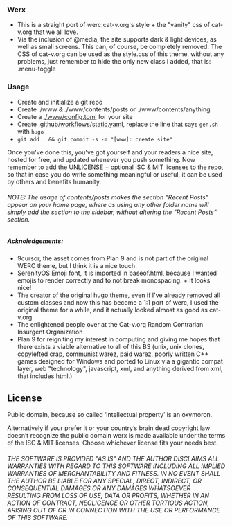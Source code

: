 ### Werx

 - This is a straight port of werc.cat-v.org's style + the "vanity" css of cat-v.org that we all love.
 - Via the inclusion of @media, the site supports dark & light devices, as well as small screens. This can, of course, be completely removed. The CSS of cat-v.org can be used as the style.css of this theme, without any problems, just remember to hide the only new class I added, that is: .menu-toggle

### Usage
 - Create and initialize a git repo
 - Create ./www & ./www/contents/posts or ./www/contents/anything 
 - Create a [./www/config.toml](https://raw.githubusercontent.com/xplshn/alicelinux/refs/heads/master/www/config.toml) for your site
 - Create [.github/workflows/static.yaml](https://raw.githubusercontent.com/xplshn/alicelinux/refs/heads/master/.github/workflows/static.yaml), replace the line that says `gen.sh` with `hugo`
 - `git add . && git commit -s -m "[www]: create site"`

Once you've done this, you've got yourself and your readers a nice site, hosted for free, and updated whenever you push something. Now remember to add the UNLICENSE + optional ISC & MIT licenses to the repo, so that in case you do write something meaningful or useful, it can be used by others and benefits humanity.

###### NOTE: The usage of contents/posts makes the section "Recent Posts" appear on your home page, where as using any other folder name will simply add the section to the sidebar, without altering the "Recent Posts" section.

##### Acknoledgements:
- 9cursor, the asset comes from Plan 9 and is not part of the original WERC theme, but I think it is a nice touch.
- SerenityOS Emoji font, it is imported in baseof.html, because I wanted emojis to render correctly and to not break monospacing. + It looks nice!
- The creator of the original hugo theme, even if I've already removed all custom classes and now this has become a 1:1 port of werc, I used the original theme for a while, and it actually looked almost as good as cat-v.org
- The enlightened people over at the Cat-v.org Random Contrarian Insurgent Organization
- Plan 9 for reigniting my interest in computing and giving me hopes that there exists a viable alternative to all of this BS (unix, unix clones, copylefted crap, communist warez, paid warez, poorly written C++ games designed for Windows and ported to Linux via a gigantic compat layer, web "technology", javascript, xml, and anything derived from xml, that includes html.)

## License

Public domain, because so called ‘intellectual property’ is an oxymoron.

Alternatively if your prefer it or your country’s brain dead copyright law doesn’t recognize the public domain werx is made available under the terms of the ISC & MIT licenses. Choose whichever license fits your needs best.

###### THE SOFTWARE IS PROVIDED "AS IS" AND THE AUTHOR DISCLAIMS ALL WARRANTIES WITH REGARD TO THIS SOFTWARE INCLUDING ALL IMPLIED WARRANTIES OF MERCHANTABILITY AND FITNESS. IN NO EVENT SHALL THE AUTHOR BE LIABLE FOR ANY SPECIAL, DIRECT, INDIRECT, OR CONSEQUENTIAL DAMAGES OR ANY DAMAGES WHATSOEVER RESULTING FROM LOSS OF USE, DATA OR PROFITS, WHETHER IN AN ACTION OF CONTRACT, NEGLIGENCE OR OTHER TORTIOUS ACTION, ARISING OUT OF OR IN CONNECTION WITH THE USE OR PERFORMANCE OF THIS SOFTWARE.

